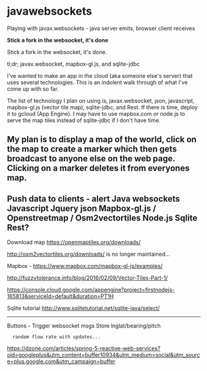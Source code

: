 # javawebsockets
Playing with javax.websockets - java server emits, browser client receives

<strong>Stick a fork in the websocket, it's done</strong>

Stick a fork in the websocket, it's done.

tl;dr; javax.websocket, mapbox-gl.js, and sqlite-jdbc

I've wanted to make an app in the cloud (aka someone else's server) that uses several technologies.
This is an indolent walk through of what I've come up with so far.

The list of technology I plan on using is, javax.websocket, json, javascript, mapbox-gl.js (vector tile map), sqlite-jdbc, and Rest.
If there is time, deploy it to gcloud (App Engine). I may have to use mapbox.com or node.js to serve the map tiles instead of sqlite-jdbc if I don't have time.

My plan is to display a map of the world, click on the map to create a marker which then gets broadcast to anyone else on the web page.
Clicking on a marker deletes it from everyones map.
---

Push data to clients - alert 
Java websockets
Javascript
Jquery
json
Mapbox-gl.js / Openstreetmap / Osm2vectortiles
Node.js
Sqlite
Rest?
------------------------


Download map https://openmaptiles.org/downloads/

http://osm2vectortiles.org/downloads/ is no longer maintained…



Mapbox -
https://www.mapbox.com/mapbox-gl-js/examples/


http://fuzzytolerance.info/blog/2016/02/09/Vector-Tiles-Part-1/


https://console.cloud.google.com/appengine?project=firstnodejs-165813&serviceId=default&duration=PT1H


Sqlite tutorial  http://www.sqlitetutorial.net/sqlite-java/select/




---
Buttons -
     Trigger websocket msgs
      Store lnglat/bearing/pitch
      
      random flow rate with updates...
       
https://dzone.com/articles/spring-5-reactive-web-services?oid=googleplus&utm_content=buffer10934&utm_medium=social&utm_source=plus.google.com&utm_campaign=buffer
